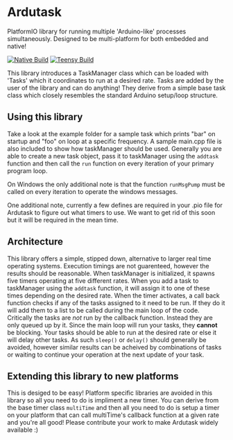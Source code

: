 # Ardutask
PlatformIO library for running multiple 'Arduino-like' processes simultaneously. Designed to be multi-platform for both embedded and native!

[![Native Build](https://github.com/15jgme/Ardutask/actions/workflows/nativeBuild.yml/badge.svg)](https://github.com/15jgme/Ardutask/actions/workflows/nativeBuild.yml) [![Teensy Build](https://github.com/15jgme/Ardutask/actions/workflows/teensyBuild.yml/badge.svg)](https://github.com/15jgme/Ardutask/actions/workflows/teensyBuild.yml)

This library introduces a TaskManager class which can be loaded with 'Tasks' which it coordinates to run at a desired rate.
Tasks are added by the user of the library and can do anything! They derive from a simple base task class which closely resembles the standard Arduino setup/loop structure.

## Using this library

Take a look at the example folder for a sample task which prints "bar" on startup and "foo" on loop at a specific frequency.
A sample main.cpp file is also included to show how taskManager should be used. 
Generally you are able to create a new task object, pass it to taskManager using the `addtask` function and then call the `run` function on every iteration of your primary program loop.

On Windows the only additional note is that the function `runMsgPump` must be called on every iteration to operate the windows messages.

One additional note, currently a few defines are required in your .pio file for Ardutask to figure out what timers to use. We want to get rid of this soon but it will be required in the mean time.

## Architecture

This library offers a simple, stipped down, alternative to larger real time operating systems. Execution timings are not guarenteed, however the results should be reasonable. When taskManager is initialized, it spawns five timers operating at five different rates. When you add a task to taskManager using the `addtask` function, it will assign it to one of these times depending on the desired rate. When the timer activates, a call back function checks if any of the tasks assigned to it need to be run. If they do it will add them to a list to be called during the main loop of the code. Critically the tasks are *not* run by the callback function. Instead they are only queued up by it.
Since the main loop will run your tasks, they **cannot** be blocking. Your tasks should be able to run at the desired rate or else it will delay other tasks. As such `sleep()` or `delay()` should generally be avoided, however similar results can be acheived by combinations of tasks or waiting to continue your operation at the next update of your task.

## Extending this library to new platforms
This is desiged to be easy! Platform specific libraries are avoided in this library so all you need to do is impliment a new timer.
You can derive from the base timer class `multiTime` and then all you need to do is setup a timer on your platform that can call multiTime's callback function at a given rate and you're all good! Please contribute your work to make Ardutask widely available :)
